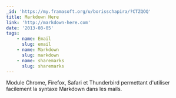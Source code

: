 ```yaml
---
_id: 'https://my.framasoft.org/u/borisschapira/?CTZQOQ'
title: Markdown Here
link: 'http://markdown-here.com'
date: '2013-08-05'
tags:
    - name: Email
      slug: email
    - name: Markdown
      slug: markdown
    - name: sharemarks
      slug: sharemarks
---
```


<div class="markdown"><p>Module Chrome, Firefox, Safari et Thunderbird permettant d'utiliser facilement la syntaxe Markdown dans les mails.
</p></div>
